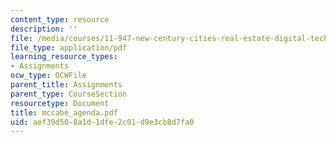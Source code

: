 ```yaml
---
content_type: resource
description: ''
file: /media/courses/11-947-new-century-cities-real-estate-digital-technology-and-design-fall-2004/aef39d508a1d1dfe2c01d9e3cb8d7fa0_mccabe_agenda.pdf
file_type: application/pdf
learning_resource_types:
- Assignments
ocw_type: OCWFile
parent_title: Assignments
parent_type: CourseSection
resourcetype: Document
title: mccabe_agenda.pdf
uid: aef39d50-8a1d-1dfe-2c01-d9e3cb8d7fa0
---
```

